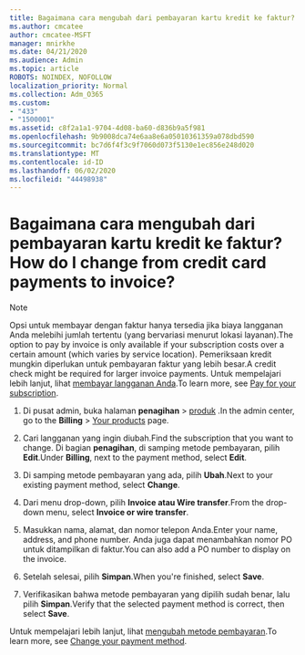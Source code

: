 ```yaml
---
title: Bagaimana cara mengubah dari pembayaran kartu kredit ke faktur?
ms.author: cmcatee
author: cmcatee-MSFT
manager: mnirkhe
ms.date: 04/21/2020
ms.audience: Admin
ms.topic: article
ROBOTS: NOINDEX, NOFOLLOW
localization_priority: Normal
ms.collection: Adm_O365
ms.custom:
- "433"
- "1500001"
ms.assetid: c8f2a1a1-9704-4d08-ba60-d836b9a5f981
ms.openlocfilehash: 9b9008dca74e6aa8e6a05010361359a078dbd590
ms.sourcegitcommit: bc7d6f4f3c9f7060d073f5130e1ec856e248d020
ms.translationtype: MT
ms.contentlocale: id-ID
ms.lasthandoff: 06/02/2020
ms.locfileid: "44498938"
---
```

# <a name="how-do-i-change-from-credit-card-payments-to-invoice"></a><span data-ttu-id="29341-102">Bagaimana cara mengubah dari pembayaran kartu kredit ke faktur?</span><span class="sxs-lookup"><span data-stu-id="29341-102">How do I change from credit card payments to invoice?</span></span>

> [!NOTE]
> <span data-ttu-id="29341-103">Opsi untuk membayar dengan faktur hanya tersedia jika biaya langganan Anda melebihi jumlah tertentu (yang bervariasi menurut lokasi layanan).</span><span class="sxs-lookup"><span data-stu-id="29341-103">The option to pay by invoice is only available if your subscription costs over a certain amount (which varies by service location).</span></span> <span data-ttu-id="29341-104">Pemeriksaan kredit mungkin diperlukan untuk pembayaran faktur yang lebih besar.</span><span class="sxs-lookup"><span data-stu-id="29341-104">A credit check might be required for larger invoice payments.</span></span> <span data-ttu-id="29341-105">Untuk mempelajari lebih lanjut, lihat [membayar langganan Anda](https://docs.microsoft.com/microsoft-365/commerce/billing-and-payments/pay-for-your-subscription).</span><span class="sxs-lookup"><span data-stu-id="29341-105">To learn more, see [Pay for your subscription](https://docs.microsoft.com/microsoft-365/commerce/billing-and-payments/pay-for-your-subscription).</span></span>

1. <span data-ttu-id="29341-106">Di pusat admin, buka halaman **penagihan**  >  [produk](https://go.microsoft.com/fwlink/p/?linkid=842054) .</span><span class="sxs-lookup"><span data-stu-id="29341-106">In the admin center, go to the **Billing** > [Your products](https://go.microsoft.com/fwlink/p/?linkid=842054) page.</span></span>

2. <span data-ttu-id="29341-107">Cari langganan yang ingin diubah.</span><span class="sxs-lookup"><span data-stu-id="29341-107">Find the subscription that you want to change.</span></span> <span data-ttu-id="29341-108">Di bagian **penagihan**, di samping metode pembayaran, pilih **Edit**.</span><span class="sxs-lookup"><span data-stu-id="29341-108">Under **Billing**, next to the payment method, select **Edit**.</span></span>

3. <span data-ttu-id="29341-109">Di samping metode pembayaran yang ada, pilih **Ubah**.</span><span class="sxs-lookup"><span data-stu-id="29341-109">Next to your existing payment method, select **Change**.</span></span>

4. <span data-ttu-id="29341-110">Dari menu drop-down, pilih **Invoice atau Wire transfer**.</span><span class="sxs-lookup"><span data-stu-id="29341-110">From the drop-down menu, select **Invoice or wire transfer**.</span></span>

5. <span data-ttu-id="29341-111">Masukkan nama, alamat, dan nomor telepon Anda.</span><span class="sxs-lookup"><span data-stu-id="29341-111">Enter your name, address, and phone number.</span></span> <span data-ttu-id="29341-112">Anda juga dapat menambahkan nomor PO untuk ditampilkan di faktur.</span><span class="sxs-lookup"><span data-stu-id="29341-112">You can also add a PO number to display on the invoice.</span></span>

6. <span data-ttu-id="29341-113">Setelah selesai, pilih **Simpan**.</span><span class="sxs-lookup"><span data-stu-id="29341-113">When you're finished, select **Save**.</span></span>

7. <span data-ttu-id="29341-114">Verifikasikan bahwa metode pembayaran yang dipilih sudah benar, lalu pilih **Simpan**.</span><span class="sxs-lookup"><span data-stu-id="29341-114">Verify that the selected payment method is correct, then select **Save**.</span></span>

<span data-ttu-id="29341-115">Untuk mempelajari lebih lanjut, lihat [mengubah metode pembayaran](https://docs.microsoft.com/microsoft-365/commerce/billing-and-payments/change-payment-method).</span><span class="sxs-lookup"><span data-stu-id="29341-115">To learn more, see [Change your payment method](https://docs.microsoft.com/microsoft-365/commerce/billing-and-payments/change-payment-method).</span></span>